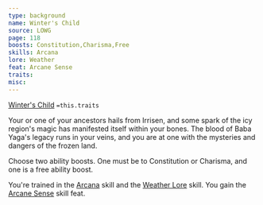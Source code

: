 ```yaml
---
type: background
name: Winter's Child 
source: LOWG
page: 118
boosts: Constitution,Charisma,Free
skills: Arcana
lore: Weather
feat: Arcane Sense
traits: 
misc: 
---
```


[Winter's Child](###%20Winter's%20Child)
`=this.traits`


Your or one of your ancestors hails from Irrisen, and some spark of the icy region's magic has manifested itself within your bones. The blood of Baba Yaga's legacy runs in your veins, and you are at one with the mysteries and dangers of the frozen land.

Choose two ability boosts. One must be to Constitution or Charisma, and one is a free ability boost.

You're trained in the [Arcana](Arcana) skill and the [Weather Lore](Weather%20Lore) skill. You gain the [Arcane Sense](Arcane%20Sense) skill feat.

